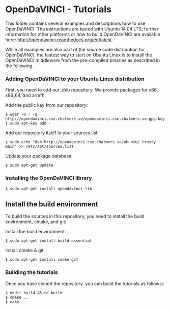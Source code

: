 # OpenDaVINCI - Tutorials

This folder contains several examples and descriptions how to use OpenDaVINCI.
The instructions are tested with Ubuntu 14.04 LTS; further information for other
platforms or how to build OpenDaVINCI are available here: http://opendavinci.readthedocs.org/en/latest.

While all examples are also part of the source code distribution for OpenDaVINCI,
the fastest way to start on Ubuntu Linux is to install the OpenDaVINCI middleware
from the pre-compiled binaries as described in the following.



### Adding OpenDaVINCI to your Ubuntu Linux distribution

First, you need to add our .deb repository. We provide packages for x86, x86_64,
and armfh.

Add the public key from our repository:

    $ wget -O - -q http://opendavinci.cse.chalmers.se/opendavinci.cse.chalmers.se.gpg.key | sudo apt-key add -

Add our repository itself to your sources.list:

    $ sudo echo "deb http://opendavinci.cse.chalmers.se/ubuntu/ trusty main" >> /etc/apt/sources.list

Update your package database:

    $ sudo apt-get update



### Installing the OpenDaVINCI library

    $ sudo apt-get install opendavinci-lib



## Install the build environment

To build the sources in this repository, you need to install the
build environment, cmake, and git:

Install the build environment:

    $ sudo apt-get install build-essential

Install cmake & git:

    $ sudo apt-get install cmake git



### Building the tutorials

Once you have cloned the repository, you can build the tutorials
as follows::

    $ mkdir build && cd build
    $ cmake ..
    $ make

